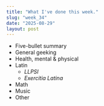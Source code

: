 ```yaml
---
title: "What I've done this week."
slug: "week_34"
date: "2025-08-29"
layout: post
---
```


* Five-bullet summary
* General geeking
* Health, mental & physical
* Latin
    - *LLPSI*
    - *Exercitia Latina*
* Math
* Music
* Other

